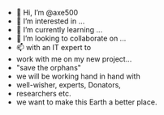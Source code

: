- 👋 Hi, I’m @axe500
- 👀 I’m interested in ...
- 🌱 I’m currently learning ...
- 💞️ I’m looking to collaborate on ...
- 📫 with an IT expert to
- work with me on my new project...
-  "save the orphans"
-  we will be working hand in hand with
-  well-wisher, experts, Donators,
-  researchers etc.
-   we want to make this Earth a better place.
  
